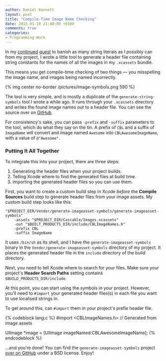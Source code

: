 ```yaml
---
author: Daniel Kennett
layout: post
title: "Compile-Time Image Name Checking"
date: 2015-01-10 21:40:00 +0100
comments: true
categories:
- Programming-Work
---
```


In my [continued](http://ikennd.ac/blog/2014/08/nslocalizedstring/) [quest](http://ikennd.ac/blog/2014/08/nslocalizedstring-part-2/) to banish as many string literals as I possibly can from my project, I wrote a little tool to generate a header file containing string constants for the names of all the images in my `.xcassets` bundle. 

This means you get compile-time checking of two things — you misspelling the image name, and images being named incorrectly.

{% img center no-border /pictures/image-symbols.png 590 %}

The tool is very simple, and is mostly a duplicate of the `generate-string-symbols` tool I wrote a while ago. It runs through your `.xcassets` directory and writes the found image names out to a header file. You can see the source over on [GitHub](https://github.com/iKenndac/generate-imageasset-symbols).

For consistency's sake, you can pass `-prefix` and `-suffix` parameters to the tool, which do what they say on the tin. A prefix of `CBL` and a suffix of `ImageName` will convert and image named `Awesome` into `CBLAwesomeImageName`, with a value of `@"Awesome"`.

### Putting It All Together

To integrate this into your project, there are three steps:

1. Generating the header files when your project builds.
2. Telling Xcode where to find the generated files at build time.
3. Importing the generated header files so you can use them.

First, you want to create a custom build step in Xcode *before* the **Compile Sources** build step to generate header files from your image assets. My custom build step looks like this:

```
"$PROJECT_DIR/Vendor/generate-imageasset-symbols/generate-imageasset-symbols" 
    -assets "$PROJECT_DIR/Cascable/Images.xcassets"
    -out "$BUILT_PRODUCTS_DIR/include/CBLImageNames.h"
    -prefix CBL
    -suffix ImageName
```

It uses `/bin/sh` as its shell, and I have the `generate-imageasset-symbols` binary in the `Vendor/generate-imageasset-symbols` directory of my project. It places the generated header file in the `include` directory of the build directory.

Next, you need to tell Xcode where to search for your files. Make sure your project's **Header Search Paths** setting contains `$BUILD_PRODUCTS_DIR/include`.

At this point, you can start using the symbols in your project. However, you'll need to `#import` your generated header files(s) in each file you want to use localised strings in.

To get around this, can `#import` them in your project's prefix header file.

{% codeblock lang:c %}
#import <CBLImageNames.h> // Generated from image assets

UIImage *image = [UIImage imageNamed:CBLAwesomeImageName];
{% endcodeblock %}

…and you're done! You can find the `generate-imageasset-symbols` project [over on GitHub](https://github.com/iKenndac/generate-imageasset-symbols) under a BSD license. Enjoy!
